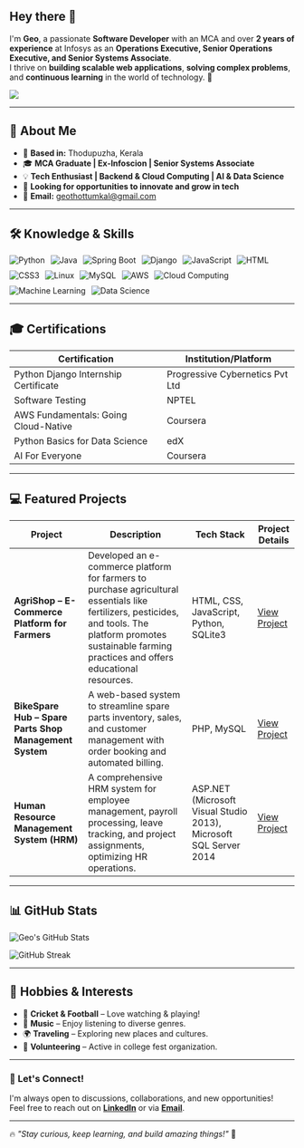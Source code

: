 ## Hey there 👋  

I'm **Geo**, a passionate **Software Developer** with an MCA and over **2 years of experience** at Infosys as an **Operations Executive, Senior Operations Executive, and Senior Systems Associate**.  
I thrive on **building scalable web applications**, **solving complex problems**, and **continuous learning** in the world of technology. 🚀  

<a href="https://linkedin.com/in/geo-george-b6360619b">
  <img src="https://img.shields.io/badge/-LinkedIn-0072b1?&style=for-the-badge&logo=linkedin&logoColor=white" />
</a>

---

## 🚀 About Me  

- 📍 **Based in:** Thodupuzha, Kerala  
- 🎓 **MCA Graduate | Ex-Infoscion | Senior Systems Associate**  
- 💡 **Tech Enthusiast | Backend & Cloud Computing | AI & Data Science**  
- 💼 **Looking for opportunities to innovate and grow in tech**  
- 📧 **Email:** [geothottumkal@gmail.com](mailto:geothottumkal@gmail.com)  

---

## 🛠️ Knowledge & Skills  

<div align="left" style="display: flex; flex-wrap: wrap; gap: 10px;">
  <img src="https://img.shields.io/badge/Python-3776AB?style=for-the-badge&logo=python&logoColor=white" alt="Python" />
  <img src="https://img.shields.io/badge/Java-007396?style=for-the-badge&logo=java&logoColor=white" alt="Java" />
  <img src="https://img.shields.io/badge/Spring%20Boot-6DB33F?style=for-the-badge&logo=spring&logoColor=white" alt="Spring Boot" />
  <img src="https://img.shields.io/badge/Django-092E20?style=for-the-badge&logo=django&logoColor=white" alt="Django" />
  <img src="https://img.shields.io/badge/JavaScript-F7DF1E?style=for-the-badge&logo=javascript&logoColor=black" alt="JavaScript" />
  <img src="https://img.shields.io/badge/HTML5-E34F26?style=for-the-badge&logo=html5&logoColor=white" alt="HTML" />
  <img src="https://img.shields.io/badge/CSS3-1572B6?style=for-the-badge&logo=css3&logoColor=white" alt="CSS3" />
  <img src="https://img.shields.io/badge/Linux-FCC624?style=for-the-badge&logo=linux&logoColor=black" alt="Linux" />
  <img src="https://img.shields.io/badge/MySQL-4479A1?style=for-the-badge&logo=mysql&logoColor=white" alt="MySQL" />
  <img src="https://img.shields.io/badge/AWS-FF9900?style=for-the-badge&logo=amazonaws&logoColor=white" alt="AWS" />
  <img src="https://img.shields.io/badge/Cloud%20Computing-008080?style=for-the-badge&logo=cloudflare&logoColor=white" alt="Cloud Computing" />
  <img src="https://img.shields.io/badge/Machine%20Learning-FF6F00?style=for-the-badge&logo=tensorflow&logoColor=white" alt="Machine Learning" />
  <img src="https://img.shields.io/badge/Data%20Science-4B8BBE?style=for-the-badge&logo=python&logoColor=white" alt="Data Science" />
</div>

---

## 🎓 Certifications  

| **Certification** | **Institution/Platform** |
|------------------|-------------------------|
| Python Django Internship Certificate | Progressive Cybernetics Pvt Ltd |
| Software Testing | NPTEL |
| AWS Fundamentals: Going Cloud-Native | Coursera |
| Python Basics for Data Science | edX |
| AI For Everyone | Coursera |

---

## 💻 Featured Projects  

| **Project** | **Description** | **Tech Stack** | **Project Details** |
|------------|---------------|---------------|----------------|
| **AgriShop – E-Commerce Platform for Farmers** | Developed an e-commerce platform for farmers to purchase agricultural essentials like fertilizers, pesticides, and tools. The platform promotes sustainable farming practices and offers educational resources. | HTML, CSS, JavaScript, Python, SQLite3 | [View Project](https://github.com/geo-thottumkal/AgriShop) |
| **BikeSpare Hub – Spare Parts Shop Management System** | A web-based system to streamline spare parts inventory, sales, and customer management with order booking and automated billing. | PHP, MySQL | [View Project](https://github.com/geo-thottumkal/BikeSpare-Hub) |
| **Human Resource Management System (HRM)** | A comprehensive HRM system for employee management, payroll processing, leave tracking, and project assignments, optimizing HR operations. | ASP.NET (Microsoft Visual Studio 2013), Microsoft SQL Server 2014 | [View Project](https://github.com/geo-thottumkal/Human-Resource-Management-System) |


---
 

## 📊 GitHub Stats  

![Geo's GitHub Stats](https://github-readme-stats.vercel.app/api?username=geo-thottumkal&show_icons=true&theme=radical)

![GitHub Streak](https://github-readme-streak-stats.herokuapp.com/?user=geo-thottumkal&theme=radical)

---

## 🎯 Hobbies & Interests  

- 🏏 **Cricket & Football** – Love watching & playing!  
- 🎵 **Music** – Enjoy listening to diverse genres.  
- 🌍 **Traveling** – Exploring new places and cultures.  
- 🎤 **Volunteering** – Active in college fest organization.  

---

### 🚀 Let's Connect!  

I'm always open to discussions, collaborations, and new opportunities!  
Feel free to reach out on **[LinkedIn](https://linkedin.com/in/geo-george-b6360619b)** or via **[Email](mailto:geothottumkal@gmail.com)**.  

---

🔥 *"Stay curious, keep learning, and build amazing things!"* 🚀
